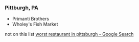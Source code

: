 ### Pittburgh, PA 

* Primanti Brothers 
* Wholey's Fish Market

not on this list
 [worst restaurant in pittsburgh - Google Search](https://www.google.com/webhp?sourceid=chrome-instant&ion=1&espv=2&ie=UTF-8#q=worst%20restaurant%20in%20pittsburgh)
